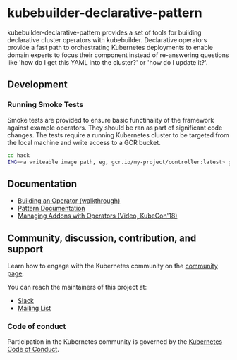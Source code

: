 # kubebuilder-declarative-pattern

kubebuilder-declarative-pattern provides a set of tools for building declarative cluster operators with kubebuilder. Declarative operators provide a fast path to orchestrating Kubernetes deployments to enable domain experts to focus their component instead of re-answering questions like 'how do I get this YAML into the cluster?' or 'how do I update it?'.

## Development

### Running Smoke Tests

Smoke tests are provided to ensure basic functinality of the framework against example operators. They should be ran as part of significant code changes. The tests require a running Kubernetes cluster to be targeted from the local machine and write access to a GCR bucket.

```bash
cd hack
IMG=<a writeable image path, eg, gcr.io/my-project/controller:latest> go run smoketest.go
```

## Documentation

- [Building an Operator (walkthrough)](./docs/addon/walkthrough/README.md)
- [Pattern Documentation](https://godoc.org/github.com/gtracer/kubebuilder-declarative-pattern/pkg/patterns)
- [Managing Addons with Operators (Video, KubeCon'18)](https://www.youtube.com/watch?v=LPejvfBR5_w)

## Community, discussion, contribution, and support

Learn how to engage with the Kubernetes community on the [community page](http://kubernetes.io/community/).

You can reach the maintainers of this project at:

- [Slack](http://slack.k8s.io/)
- [Mailing List](https://groups.google.com/forum/#!forum/kubernetes-dev)

### Code of conduct

Participation in the Kubernetes community is governed by the [Kubernetes Code of Conduct](code-of-conduct.md).

[owners]: https://git.k8s.io/community/contributors/guide/owners.md
[Creative Commons 4.0]: https://git.k8s.io/website/LICENSE

